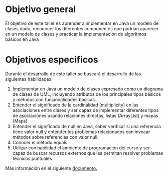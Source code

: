# Objetivo general
El objetivo de este taller es aprender a implementar en Java un modelo de clases dado, reconocer los diferentes componentes que podrían aparecer en un modelo de clases y practicar la implementación de algoritmos básicos en Java

# Objetivos especificos

Durante el desarrollo de este taller se buscará el desarrollo de las siguientes habilidades:
1. Implementar en Java un modelo de clases expresado como un diagrama de clases de UML, incluyendo 
atributos de los principales tipos básicos y métodos con funcionalidades básicas.
2. Entender el significado de la cardinalidad (multiplicity) en las asociaciones entre clases y ser capaz de 
implementar diferentes tipos de asociaciones usando relaciones directas, listas (ArrayList) y mapas (Maps)
3. Entender el significado de null en Java, saber verificar si una referencia tiene valor null y entender los 
problemas relacionados con invocar métodos sobre referencias con valor null.
4. Conocer el método equals.
5. Utilizar con habilidad el ambiente de programación del curso y ser capaz de buscar recursos externos que les 
permitan resolver problemas técnicos puntuales

Más información en el siguiente [documento.](docs/hamburguesas.pdf)
